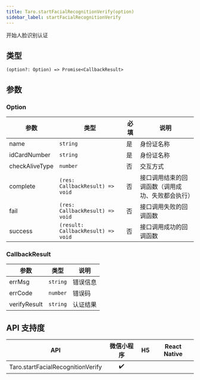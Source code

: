 ```yaml
---
title: Taro.startFacialRecognitionVerify(option)
sidebar_label: startFacialRecognitionVerify
---
```


开始人脸识别认证

## 类型

```tsx
(option?: Option) => Promise<CallbackResult>
```

## 参数

### Option

<table>
  <thead>
    <tr>
      <th>参数</th>
      <th>类型</th>
      <th style={{ textAlign: "center"}}>必填</th>
      <th>说明</th>
    </tr>
  </thead>
  <tbody>
    <tr>
      <td>name</td>
      <td><code>string</code></td>
      <td style={{ textAlign: "center"}}>是</td>
      <td>身份证名称</td>
    </tr>
    <tr>
      <td>idCardNumber</td>
      <td><code>string</code></td>
      <td style={{ textAlign: "center"}}>是</td>
      <td>身份证名称</td>
    </tr>
    <tr>
      <td>checkAliveType</td>
      <td><code>number</code></td>
      <td style={{ textAlign: "center"}}>否</td>
      <td>交互方式</td>
    </tr>
    <tr>
      <td>complete</td>
      <td><code>(res: CallbackResult) =&gt; void</code></td>
      <td style={{ textAlign: "center"}}>否</td>
      <td>接口调用结束的回调函数（调用成功、失败都会执行）</td>
    </tr>
    <tr>
      <td>fail</td>
      <td><code>(res: CallbackResult) =&gt; void</code></td>
      <td style={{ textAlign: "center"}}>否</td>
      <td>接口调用失败的回调函数</td>
    </tr>
    <tr>
      <td>success</td>
      <td><code>(result: CallbackResult) =&gt; void</code></td>
      <td style={{ textAlign: "center"}}>否</td>
      <td>接口调用成功的回调函数</td>
    </tr>
  </tbody>
</table>

### CallbackResult

<table>
  <thead>
    <tr>
      <th>参数</th>
      <th>类型</th>
      <th>说明</th>
    </tr>
  </thead>
  <tbody>
    <tr>
      <td>errMsg</td>
      <td><code>string</code></td>
      <td>错误信息</td>
    </tr>
    <tr>
      <td>errCode</td>
      <td><code>number</code></td>
      <td>错误码</td>
    </tr>
    <tr>
      <td>verifyResult</td>
      <td><code>string</code></td>
      <td>认证结果</td>
    </tr>
  </tbody>
</table>

## API 支持度

|                API                | 微信小程序 | H5 | React Native |
|:---------------------------------:|:-----:|:--:|:------------:|
| Taro.startFacialRecognitionVerify |  ✔️   |    |              |
